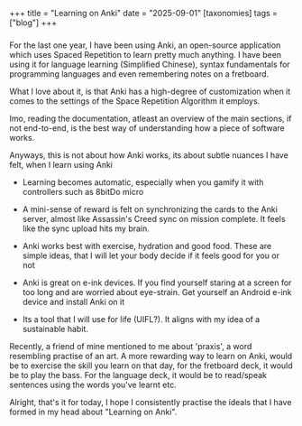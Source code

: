 +++
title = "Learning on Anki"
date = "2025-09-01"
[taxonomies]
tags = ["blog"]
+++

###

For the last one year, I have been using Anki, an open-source application which uses Spaced Repetition to learn pretty much anything. I have been using it for language learning (Simplified Chinese), syntax fundamentals for programming languages and even remembering notes on a fretboard.

What I love about it, is that Anki has a high-degree of customization when it comes to the settings of the Space Repetition Algorithm it employs. 

Imo, reading the documentation, atleast an overview of the main sections, if not end-to-end, is the best way of understanding how a piece of software works.

Anyways, this is not about how Anki works, its about subtle nuances I have felt, when I learn using Anki

- Learning becomes automatic, especially when you gamify it with controllers such as 8bitDo micro

- A mini-sense of reward is felt on synchronizing the cards to the Anki server, almost like Assassin's Creed sync on mission complete. It feels like the sync upload hits my brain.

- Anki works best with exercise, hydration and good food. These are simple ideas, that I will let your body decide if it feels good for you or not

- Anki is great on e-ink devices. If you find yourself staring at a screen for too long and are worried about eye-strain. Get yourself an Android e-ink device and install Anki on it

- Its a tool that I will use for life (UIFL?). It aligns with my idea of a sustainable habit.

Recently, a friend of mine mentioned to me about 'praxis', a word resembling practise of an art. A more rewarding way to learn on Anki, would be to exercise the skill you learn on that day, for the fretboard deck, it would be to play the bass. For the language deck, it would be to read/speak sentences using the words you've learnt etc.

Alright, that's it for today, I hope I consistently practise the ideals that I have formed in my head about "Learning on Anki".
